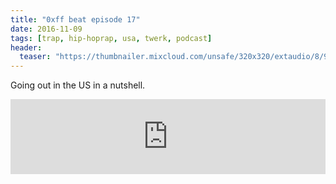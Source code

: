 ```yaml
---
title: "0xff beat episode 17"
date: 2016-11-09
tags: [trap, hip-hoprap, usa, twerk, podcast]
header:
  teaser: "https://thumbnailer.mixcloud.com/unsafe/320x320/extaudio/8/9/8/c/b41d-66d6-4768-ac71-3673e2bfd922"
---
```


Going out in the US in a nutshell.

<iframe width="100%" height="120" src="https://www.mixcloud.com/widget/iframe/?hide_cover=1&light=1&feed=%2F0xff-beat%2F0xff-beat-episode-17%2F" frameborder="0" ></iframe>
